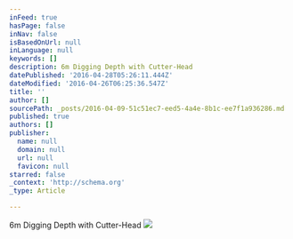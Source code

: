 ```yaml
---
inFeed: true
hasPage: false
inNav: false
isBasedOnUrl: null
inLanguage: null
keywords: []
description: 6m Digging Depth with Cutter-Head
datePublished: '2016-04-28T05:26:11.444Z'
dateModified: '2016-04-26T06:25:36.547Z'
title: ''
author: []
sourcePath: _posts/2016-04-09-51c51ec7-eed5-4a4e-8b1c-ee7f1a936286.md
published: true
authors: []
publisher:
  name: null
  domain: null
  url: null
  favicon: null
starred: false
_context: 'http://schema.org'
_type: Article

---
```

6m Digging Depth with Cutter-Head
![](https://the-grid-user-content.s3-us-west-2.amazonaws.com/c6b43fad-8336-4459-8057-daac0bbba32b.jpg)